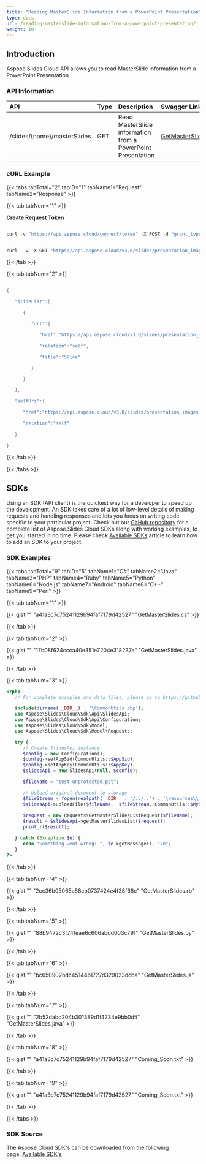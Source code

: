 ```yaml
---
title: "Reading MasterSlide Information from a PowerPoint Presentation"
type: docs
url: /reading-masterslide-information-from-a-powerpoint-presentation/
weight: 10
---
```


## **Introduction**
Aspose.Slides Cloud API allows you to read MasterSlide information from a PowerPoint Presentation
### **API Information**

|**API**|**Type**|**Description**|**Swagger Link**|
| :- | :- | :- | :- |
|/slides/{name}/masterSlides|GET|Read MasterSlide information from a PowerPoint Presentation|[GetMasterSlides](https://apireference.aspose.cloud/slides/#/MasterSlides/GetMasterSlides)|
### **cURL Example**
{{< tabs tabTotal="2" tabID="1" tabName1="Request" tabName2="Response" >}}

{{< tab tabNum="1" >}}

**Create Request Token**

```java

curl -v "https://api.aspose.cloud/connect/token" -X POST -d "grant_type=client_credentials&client_id=78946fb4-3bd4-4d3e-b309-f9e2ff9ac6f9&client_secret=b125f13bf6b76ed81ee990142d841195" -H "Content-Type: application/x-www-form-urlencoded" -H "Accept: application/json"

```

```java

curl  -v -X GET "https://api.aspose.cloud/v3.0/slides/presentation_images.pptx/masterSlides" -H "Content-Type: application/json" -H "Authorization: Bearer eyJhbGciOiJSUzI1NiIsInR5cCI6IkpXVCJ9.eyJuYmYiOjE1NjAwMTkxMzEsImV4cCI6MTU2MDEwNTUzMSwiaXNzIjoiaHR0cHM6Ly9hcGkuYXNwb3NlLmNsb3VkIiwiYXVkIjpbImh0dHBzOi8vYXBpLmFzcG9zZS5jbG91ZC9yZXNvdXJjZXMiLCJhcGkucGxhdGZvcm0iLCJhcGkucHJvZHVjdHMiXSwiY2xpZW50X2lkIjoiNzg5NDZmYjQtM2JkNC00ZDNlLWIzMDktZjllMmZmOWFjNmY5Iiwic2NvcGUiOlsiYXBpLnBsYXRmb3JtIiwiYXBpLnByb2R1Y3RzIl19.PiLqxtzZkOgEOWLVqJS_kx7lSpBRXloM123sMdCq2flAFv4nkyhXYAHV-3CsDgLCCxKsmfMuB-Ptd1UAOUnTSoe5G7jhF2gdvKhJu1cq7VK7FQko3YSn-z14UAHvrscLrKz0gp3Ikoh1I9m8xkrqMH92dg4yIP95bvIlBRh1HeSvZXKmg-WobbA9tkQFCPzFQwpKo65v4xqg9eXBMkosdi5IvP5XyHqKx2o-5r-64ut9LHv2MGchU72zn3Iz0bL-4luEeNWSKF5Nk-nU82EsxwfVNFzNGaH6J4NrwwRk2HhnOEOEXsuj-pfr1EnMDjvEkoKvY4D6ZZsEoP5lxQr2jw" --ssl-no-revoke

```

{{< /tab >}}

{{< tab tabNum="2" >}}

```java

{

   "slideList":[

      {

         "uri":{

            "href":"https://api.aspose.cloud/v3.0/slides/presentation_images.pptx/masterSlides/1",

            "relation":"self",

            "title":"Slice"

         }

      }

   ],

   "selfUri":{

      "href":"https://api.aspose.cloud/v3.0/slides/presentation_images.pptx/masterSlides",

      "relation":"self"

   }

}

```

{{< /tab >}}

{{< /tabs >}}
## **SDKs**
Using an SDK (API client) is the quickest way for a developer to speed up the development. An SDK takes care of a lot of low-level details of making requests and handling responses and lets you focus on writing code specific to your particular project. Check out our [GitHub repository](https://github.com/aspose-slides-cloud) for a complete list of Aspose.Slides Cloud SDKs along with working examples, to get you started in no time. Please check [Available SDKs](/slides/available-sdks/) article to learn how to add an SDK to your project.
### **SDK Examples**
{{< tabs tabTotal="9" tabID="5" tabName1="C#" tabName2="Java" tabName3="PHP" tabName4="Ruby" tabName5="Python" tabName6="Node.js" tabName7="Android" tabName8="C++" tabName9="Perl" >}}

{{< tab tabNum="1" >}}

{{< gist "" "a41a3c7c75241129b94faf7179d42527" "GetMasterSlides.cs" >}}

{{< /tab >}}

{{< tab tabNum="2" >}}

{{< gist "" "17b08f624ccca40e351e7204e318237e" "GetMasterSlides.java" >}}

{{< /tab >}}

{{< tab tabNum="3" >}}

```php
<?php 
   // For complete examples and data files, please go to https://github.com/aspose-Slides-cloud/aspose-Slides-cloud-php

   include(dirname(__DIR__) . '\CommonUtils.php');
   use Aspose\Slides\Cloud\Sdk\Api\SlidesApi;
   use Aspose\Slides\Cloud\Sdk\Api\Configuration;
   use Aspose\Slides\Cloud\Sdk\Model;
   use Aspose\Slides\Cloud\Sdk\Model\Requests;

   try {
      // Create SlidesApi instance
      $config = new Configuration();
      $config->setAppSid(CommonUtils::$AppSid);
      $config->setAppKey(CommonUtils::$AppKey);
      $slidesApi = new SlidesApi(null, $config);

      $fileName = "test-unprotected.ppt";

      // Upload original document to storage
      $fileStream = fopen(realpath(__DIR__ . '/../..') . '\resources\\' . $fileName, 'r');
      $slidesApi->uploadFile($fileName,  $fileStream, CommonUtils::$MyStorage);
      
      $request = new Requests\GetMasterSlidesListRequest($fileName);
      $result = $slidesApi->getMasterSlidesList($request);
      print_r($result);

   } catch (Exception $e) {
      echo "Something went wrong: ", $e->getMessage(), "\n";
   }
?>
```

{{< /tab >}}

{{< tab tabNum="4" >}}

{{< gist "" "2cc36b05065a88cb0737424e4f38f68e" "GetMasterSlides.rb" >}}

{{< /tab >}}

{{< tab tabNum="5" >}}

{{< gist "" "88b9472c3f741eae6c606abdd003c791" "GetMasterSlides.py" >}}

{{< /tab >}}

{{< tab tabNum="6" >}}

{{< gist "" "bc650902bdc45144b1727d329023dcba" "GetMasterSlides.js" >}}

{{< /tab >}}

{{< tab tabNum="7" >}}

{{< gist "" "2b52dabd204b301389d1f4234e9bb0d5" "GetMasterSlides.java" >}}

{{< /tab >}}

{{< tab tabNum="8" >}}

{{< gist "" "a41a3c7c75241129b94faf7179d42527" "Coming_Soon.txt" >}}

{{< /tab >}}

{{< tab tabNum="9" >}}

{{< gist "" "a41a3c7c75241129b94faf7179d42527" "Coming_Soon.txt" >}}

{{< /tab >}}

{{< /tabs >}}

### **SDK Source**
The Aspose Cloud SDK's can be downloaded from the following page: [Available SDK's](/slides/available-sdks/)
